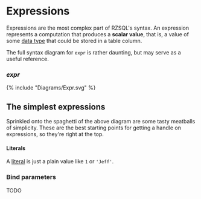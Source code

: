 # Expressions

Expressions are the most complex part of RZSQL's syntax. An expression
represents a computation that produces a **scalar value**, that is, a value of
some [data type](DataTypes.md) that could be stored in a table column.

The full syntax diagram for `expr` is rather daunting, but may serve as a useful
reference.

### _expr_

{% include "Diagrams/Expr.svg" %}

## The simplest expressions

Sprinkled onto the spaghetti of the above diagram are some tasty meatballs of
simplicity. These are the best starting points for getting a handle on
expressions, so they're right at the top.

#### Literals

A [literal](Literal.md) is just a plain value like `1` or `'Jeff'`.

### Bind parameters

TODO